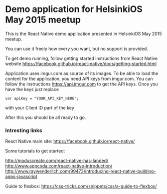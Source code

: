# Demo application for HelsinkiOS May 2015 meetup

This is the React Native demo application presented in HelsinkiOS May 2015 meetup.

You can use it freely how every you want, but no support is provided.

To get demo running, follow getting started instructions from React Native website https://facebook.github.io/react-native/docs/getting-started.html

Application uses imgur.com as source of its images. To be able to load the content for the application, you need API keys from imgur.com. You can follow the instructions https://api.imgur.com to get the API keys. Once you have the keys just replace
```
var apiKey = "YOUR_API_KEY_HERE";
```

with your Client ID part of the key

After this you should be all ready to go.

### Intresting links
React Native main site: https://facebook.github.io/react-native/

Some tutorials to get started:

http://moduscreate.com/react-native-has-landed/
http://www.appcoda.com/react-native-introduction/
http://www.raywenderlich.com/99473/introducing-react-native-building-apps-javascript

Guide to flexbox: https://css-tricks.com/snippets/css/a-guide-to-flexbox/
